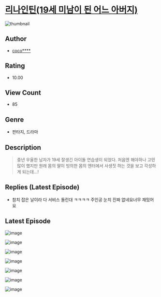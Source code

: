 # [리나인틴(19세 미남이 된 어느 아버지)](https://comic.naver.com/challenge/list?titleId=811107)
![thumbnail](https://image-comic.pstatic.net/user_contents_data/challenge_comic/2023/05/25/101975/upload_3688791363205543267_480x623.jpeg)

## Author
- [coco****](https://comic.naver.com/artistTitle?id=101975)

## Rating
- 10.00

## View Count
- 85

## Genre
- 판타지, 드라마

## Description
> 중년 우울한 남자가 19세 잘생긴 아이돌 연습생이 되었다. 처음엔 해야하나 고민 많이 했지만 원래 몸의 딸이 빙의한 몸의 엔터에서 사생짓 하는 것을 보고 각성하게 되는데...!

## Replies (Latest Episode)
- 참치 잡은 날이라 다 서비스 돌린대 ㅋㅋㅋㅋ 주인공 눈치 진짜 없네요너무 재밌어요

## Latest Episode
![image](https://image-comic.pstatic.net/user_contents_data/challenge_comic/2023/05/25/101975/upload_7365697879412126776.jpeg)

![image](https://image-comic.pstatic.net/user_contents_data/challenge_comic/2023/05/25/101975/upload_7004557800461383217.jpeg)

![image](https://image-comic.pstatic.net/user_contents_data/challenge_comic/2023/05/25/101975/upload_7018404157356859956.jpeg)

![image](https://image-comic.pstatic.net/user_contents_data/challenge_comic/2023/05/25/101975/upload_7090182255589800247.jpeg)

![image](https://image-comic.pstatic.net/user_contents_data/challenge_comic/2023/05/25/101975/upload_4049924882818151218.jpeg)

![image](https://image-comic.pstatic.net/user_contents_data/challenge_comic/2023/05/25/101975/upload_3630801131316394295.jpeg)

![image](https://image-comic.pstatic.net/user_contents_data/challenge_comic/2023/05/25/101975/upload_3760616062638502968.jpeg)
